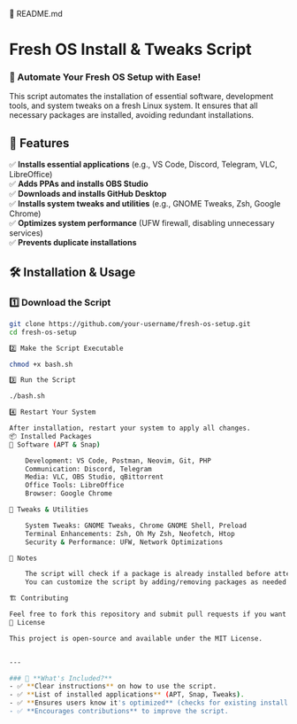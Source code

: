 📜 README.md

# Fresh OS Install & Tweaks Script

### 🚀 Automate Your Fresh OS Setup with Ease!

This script automates the installation of essential software, development tools, and system tweaks on a fresh Linux system. It ensures that all necessary packages are installed, avoiding redundant installations.

## 📌 Features
✅ **Installs essential applications** (e.g., VS Code, Discord, Telegram, VLC, LibreOffice)  
✅ **Adds PPAs and installs OBS Studio**  
✅ **Downloads and installs GitHub Desktop**  
✅ **Installs system tweaks and utilities** (e.g., GNOME Tweaks, Zsh, Google Chrome)  
✅ **Optimizes system performance** (UFW firewall, disabling unnecessary services)  
✅ **Prevents duplicate installations**  

## 🛠️ Installation & Usage
### 1️⃣ Download the Script
```sh
git clone https://github.com/your-username/fresh-os-setup.git
cd fresh-os-setup

2️⃣ Make the Script Executable

chmod +x bash.sh

3️⃣ Run the Script

./bash.sh

4️⃣ Restart Your System

After installation, restart your system to apply all changes.
📦 Installed Packages
🔹 Software (APT & Snap)

    Development: VS Code, Postman, Neovim, Git, PHP
    Communication: Discord, Telegram
    Media: VLC, OBS Studio, qBittorrent
    Office Tools: LibreOffice
    Browser: Google Chrome

🔹 Tweaks & Utilities

    System Tweaks: GNOME Tweaks, Chrome GNOME Shell, Preload
    Terminal Enhancements: Zsh, Oh My Zsh, Neofetch, Htop
    Security & Performance: UFW, Network Optimizations

📝 Notes

    The script will check if a package is already installed before attempting to install it.
    You can customize the script by adding/removing packages as needed.

🏗️ Contributing

Feel free to fork this repository and submit pull requests if you want to improve the script! 🚀
📄 License

This project is open-source and available under the MIT License.


---

### 🎯 **What's Included?**
- ✅ **Clear instructions** on how to use the script.  
- ✅ **List of installed applications** (APT, Snap, Tweaks).  
- ✅ **Ensures users know it's optimized** (checks for existing installations).  
- ✅ **Encourages contributions** to improve the script.  

